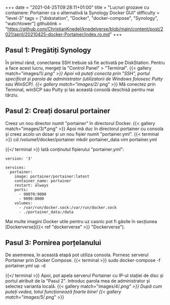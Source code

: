 +++
date = "2021-04-25T09:28:11+01:00"
title = "Lucruri grozave cu containere: Portainer ca o alternativă la Synology Docker GUI"
difficulty = "level-3"
tags = ["diskstation", "Docker", "docker-compose", "Synology", "watchtower"]
githublink = "https://github.com/ChristianKnedel/knedelverse/blob/main/content/post/2021/april/20210425-docker-Portainer/index.ro.md"
+++

## Pasul 1: Pregătiți Synology
În primul rând, conectarea SSH trebuie să fie activată pe DiskStation. Pentru a face acest lucru, mergeți la "Control Panel" > "Terminal".
{{< gallery match="images/1/*.png" >}}
Apoi vă puteți conecta prin "SSH", portul specificat și parola de administrator (utilizatorii de Windows folosesc Putty sau WinSCP).
{{< gallery match="images/2/*.png" >}}
Mă conectez prin Terminal, winSCP sau Putty și las această consolă deschisă pentru mai târziu.
## Pasul 2: Creați dosarul portainer
Creez un nou director numit "portainer" în directorul Docker.
{{< gallery match="images/3/*.png" >}}
Apoi mă duc în directorul portainer cu consola și creez acolo un dosar și un nou fișier numit "portainer.yml".
{{< terminal >}}
cd /volume1/docker/portainer
mkdir portainer_data
vim portainer.yml

{{</ terminal >}}
Iată conținutul fișierului "portainer.yml":
```
version: '3'

services:
  portainer:
    image: portainer/portainer:latest
    container_name: portainer
    restart: always
    ports:
      - 90070:9000
      - 9090:8000
    volumes:
      - /var/run/docker.sock:/var/run/docker.sock
      - ./portainer_data:/data

```
Mai multe imagini Docker utile pentru uz casnic pot fi găsite în secțiunea [Dockerverse]({{< ref "dockerverse" >}} "Dockerverse").
## Pasul 3: Pornirea porțelanului
De asemenea, în această etapă pot utiliza consola. Pornesc serverul Portainer prin Docker Compose.
{{< terminal >}}
sudo docker-compose -f portainer.yml up -d

{{</ terminal >}}
Apoi, pot apela serverul Portainer cu IP-ul stației de disc și portul atribuit de la "Pasul 2". Introduc parola mea de administrator și selectez varianta locală.
{{< gallery match="images/4/*.png" >}}
După cum puteți vedea, totul funcționează foarte bine!
{{< gallery match="images/5/*.png" >}}